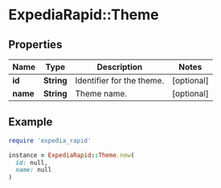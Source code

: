 # ExpediaRapid::Theme

## Properties

| Name | Type | Description | Notes |
| ---- | ---- | ----------- | ----- |
| **id** | **String** | Identifier for the theme. | [optional] |
| **name** | **String** | Theme name. | [optional] |

## Example

```ruby
require 'expedia_rapid'

instance = ExpediaRapid::Theme.new(
  id: null,
  name: null
)
```

